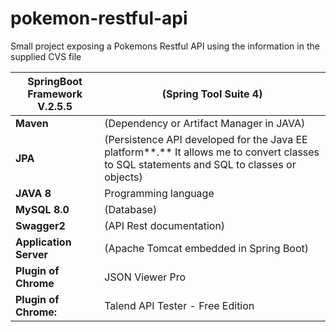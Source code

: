 # pokemon-restful-api
Small project exposing a Pokemons Restful API using the information in the supplied CVS file

| **SpringBoot Framework V.2.5.5** | (Spring Tool Suite 4)                                        |
| -------------------------------- | ------------------------------------------------------------ |
| **Maven**                        | (Dependency or Artifact Manager in JAVA)                     |
| **JPA**                          | (Persistence API developed for the Java EE platform**.** It allows me to convert classes to SQL statements and SQL to classes or objects) |
| **JAVA 8**                       | Programming language                                         |
| **MySQL 8.0**                    | (Database)                                                   |
| **Swagger2**                     | (API Rest documentation)                                     |
| **Application Server**           | (Apache Tomcat embedded in Spring Boot)                      |
| **Plugin of Chrome**             | JSON Viewer Pro                                              |
| **Plugin of Chrome:**            | Talend API Tester - Free Edition                             |
